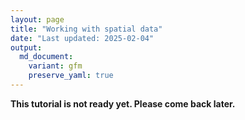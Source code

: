 ```yaml
---
layout: page
title: "Working with spatial data"
date: "Last updated: 2025-02-04"
output:
  md_document:
    variant: gfm
    preserve_yaml: true
---
```


**This tutorial is not ready yet. Please come back later.**

